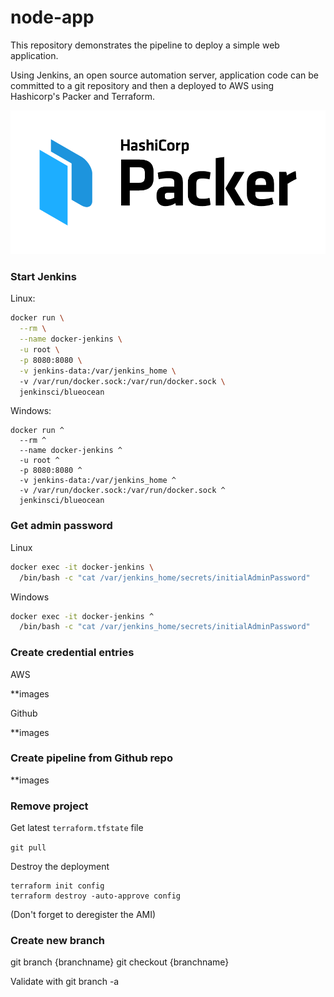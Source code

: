 # node-app

This repository demonstrates the pipeline to deploy a simple web application.

Using Jenkins, an open source automation server, application code can be
committed to a git repository and then a deployed to AWS using Hashicorp's
Packer and Terraform.

![Packer](docs/static/Packer_PrimaryLogo_FullColor.png)

### Start Jenkins

Linux:

```bash
docker run \
  --rm \
  --name docker-jenkins \
  -u root \
  -p 8080:8080 \
  -v jenkins-data:/var/jenkins_home \ 
  -v /var/run/docker.sock:/var/run/docker.sock \
  jenkinsci/blueocean
```


Windows:

```
docker run ^
  --rm ^
  --name docker-jenkins ^
  -u root ^
  -p 8080:8080 ^
  -v jenkins-data:/var/jenkins_home ^ 
  -v /var/run/docker.sock:/var/run/docker.sock ^
  jenkinsci/blueocean
```

### Get admin password

Linux

```bash
docker exec -it docker-jenkins \
  /bin/bash -c "cat /var/jenkins_home/secrets/initialAdminPassword"
```

Windows

```bash
docker exec -it docker-jenkins ^
  /bin/bash -c "cat /var/jenkins_home/secrets/initialAdminPassword"
```

### Create credential entries

AWS

**images

Github

**images

### Create pipeline from Github repo

**images

### Remove project

Get latest `terraform.tfstate` file

```git pull```

Destroy the deployment

```
terraform init config
terraform destroy -auto-approve config
```

(Don't forget to deregister the AMI)



### Create new branch
git branch {branchname}
git checkout {branchname}

Validate with git branch -a
